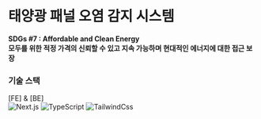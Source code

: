 # 태양광 패널 오염 감지 시스템

**SDGs #7 : Affordable and Clean Energy<br/>**
**모두를 위한 적정 가격의 신뢰할 수 있고 지속 가능하며 현대적인 에너지에 대한 접근 보장**







### 기술 스택
[FE] & [BE]
<br/>
![Next.js](https://img.shields.io/badge/next%20js-000000?style=for-the-badge&logo=nextdotjs&logoColor=white)
![TypeScript](https://img.shields.io/badge/TypeScript-007ACC?style=for-the-badge&logo=typescript&logoColor=white)
![TailwindCss](https://img.shields.io/badge/Tailwind_CSS-38B2AC?style=for-the-badge&logo=tailwind-css&logoColor=white)

